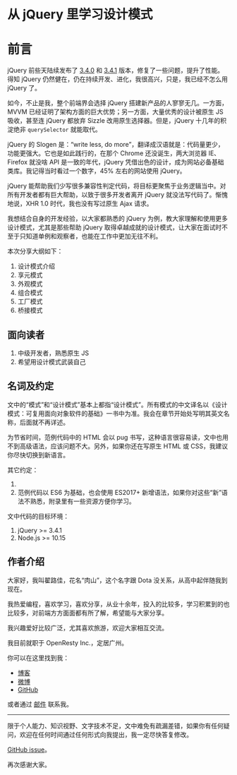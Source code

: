 从 jQuery 里学习设计模式
========

前言
========

jQuery 前些天陆续发布了 [3.4.0](https://blog.jquery.com/2019/04/10/jquery-3-4-0-released/) 和 [3.4.1](https://t.co/EsgL4kXTcP?amp=1) 版本，修复了一些问题，提升了性能。得知 jQuery 仍然健在，仍在持续开发、进化，我很高兴，只是，我已经不怎么用 jQuery 了。

如今，不止是我，整个前端界会选择 jQuery 搭建新产品的人寥寥无几。一方面，MVVM 已经证明了架构方面的巨大优势；另一方面，大量优秀的设计被原生 JS 吸收，甚至连 jQuery 都放弃 Sizzle 改用原生选择器。但是，jQuery 十几年的积淀绝非 `querySelector` 就能取代。

jQuery 的 Slogen 是：“write less, do more”，翻译成汉语就是：代码量更少，功能更强大。它也是如此践行的，在那个 Chrome 还没诞生，两大浏览器 IE、Firefox 就没啥 API 是一致的年代，jQuery 凭借出色的设计，成为网站必备基础类库。我记得当时看过一个数字，45% 左右的网站使用 jQuery。

jQuery 能帮助我们少写很多兼容性判定代码，将目标更聚焦于业务逻辑当中。对所有开发者都有巨大帮助，以致于很多开发者离开 jQuery 就没法写代码了。惭愧地说，XHR 1.0 时代，我也没有写过原生 Ajax 请求。

我想结合自身的开发经验，以大家都熟悉的 jQuery 为例，教大家理解和使用更多设计模式，尤其是那些帮助 jQuery 取得卓越成就的设计模式，让大家在面试时不至于只知道单例和观察者，也能在工作中更加无往不利。

本次分享大纲如下：

1. 设计模式介绍
2. 享元模式
3. 外观模式
4. 组合模式
5. 工厂模式
6. 桥接模式


面向读者
--------

1. 中级开发者，熟悉原生 JS
2. 希望用设计模式武装自己

名词及约定
--------

文中的“模式”和“设计模式”基本上都指“设计模式”。所有模式的中文译名以《设计模式：可复用面向对象软件的基础》一书中为准。我会在章节开始处写明其英文名称，后面就不再详述。

为节省时间，范例代码中的 HTML 会以 pug 书写，这种语言很容易读，文中也用不到高级语法，应该问题不大。另外，如果你还在写原生 HTML 或 CSS，我建议你尽快切换到新语言。

其它约定：

1.
2. 范例代码以 ES6 为基础，也会使用 ES2017+ 新增语法，如果你对这些“新”语法不熟悉，附录里有一些资源方便你学习。

文中代码的目标环境：

1. jQuery >= 3.4.1
5. Node.js >= 10.15

作者介绍
-------

大家好，我叫翟路佳，花名“肉山”，这个名字跟 Dota 没关系，从高中起伴随我到现在。

我热爱编程，喜欢学习，喜欢分享，从业十余年，投入的比较多，学习积累到的也比较多，对前端方方面面都有所了解，希望能与大家分享。

我兴趣爱好比较广泛，尤其喜欢旅游，欢迎大家相互交流。

我目前就职于 OpenResty Inc.，定居广州。

你可以在这里找到我：

* [博客](https://blog.meathill.com)
* [微博](https://weibo.com/meathill)
* [GitHub](https://github.com/meathill)

或者通过 [邮件](mailto:meathill@gmail.com) 联系我。

--------

限于个人能力、知识视野、文字技术不足，文中难免有疏漏差错，如果你有任何疑问，欢迎在任何时间通过任何形式向我提出，我一定尽快答复修改。

[GitHub issue](https://github.com/meathill/gitchat-design-patterns-in-jquery/issues)。

再次感谢大家。
